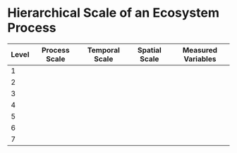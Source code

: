 # Hierarchical Scale of an Ecosystem Process

| Level | Process Scale | Temporal Scale | Spatial Scale | Measured Variables |
|---|---|---|---|---|
| 1 | | | | |
| 2 | | | | |
| 3 | | | | |
| 4 | | | | |
| 5 | | | | |
| 6 | | | | |
| 7 | | | | |
